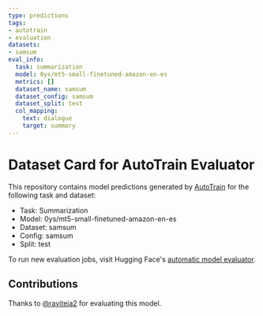 ```yaml
---
type: predictions
tags:
- autotrain
- evaluation
datasets:
- samsum
eval_info:
  task: summarization
  model: 0ys/mt5-small-finetuned-amazon-en-es
  metrics: []
  dataset_name: samsum
  dataset_config: samsum
  dataset_split: test
  col_mapping:
    text: dialogue
    target: summary
---
```

# Dataset Card for AutoTrain Evaluator

This repository contains model predictions generated by [AutoTrain](https://huggingface.co/autotrain) for the following task and dataset:

* Task: Summarization
* Model: 0ys/mt5-small-finetuned-amazon-en-es
* Dataset: samsum
* Config: samsum
* Split: test

To run new evaluation jobs, visit Hugging Face's [automatic model evaluator](https://huggingface.co/spaces/autoevaluate/model-evaluator).

## Contributions

Thanks to [@raviteja2](https://huggingface.co/raviteja2) for evaluating this model.